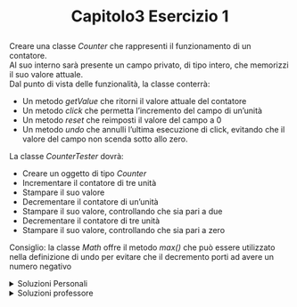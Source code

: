 # <p align=center>Capitolo3 Esercizio 1 </p>
Creare una classe *Counter* che rappresenti il funzionamento di un contatore. <br>
Al suo interno sarà presente un campo privato, di tipo intero, che memorizzi il suo valore attuale. <br> 
Dal punto di vista delle funzionalità, la classe conterrà:
- Un metodo *getValue* che ritorni il valore attuale del contatore
- Un metodo *click* che permetta l’incremento del campo di un’unità
- Un metodo *reset* che reimposti il valore del campo a 0
- Un metodo *undo* che annulli l’ultima esecuzione di click, evitando che il valore del campo non scenda sotto allo zero. 

La classe *CounterTester* dovrà:
- Creare un oggetto di tipo *Counter*
- Incrementare il contatore di tre unità
- Stampare il suo valore
- Decrementare il contatore di un’unità
- Stampare il suo valore, controllando che sia pari a due
- Decrementare il contatore di tre unità
- Stampare il suo valore, controllando che sia pari a zero

Consiglio: la classe *Math* offre il metodo *max()* che può essere utilizzato nella definizione di
undo per evitare che il decremento porti ad avere un numero negativo

<details closed>
<summary> Soluzioni Personali </summary>
</details>
<details closed>
<summary> Soluzioni professore </summary>
